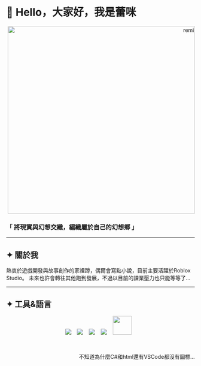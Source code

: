 # 🌙 Hello，大家好，我是蕾咪

<p align="right"> <picture> <source media="(prefers-color-scheme: dark)" srcset="https://image2url.com/images/1755766403959-5be3b547-15b9-44a8-8d10-16802d82f229.webp"> <source media="(prefers-color-scheme: light)" srcset="https://image2url.com/images/1755766403959-5be3b547-15b9-44a8-8d10-16802d82f229.webp"> <img alt="remi" src="https://image2url.com/images/1755766403959-5be3b547-15b9-44a8-8d10-16802d82f229.webp" width="500"> </picture> </p>

### 「 將現實與幻想交織，編織屬於自己的幻想鄉 」
---
## ✦ 關於我
熱衷於遊戲開發與故事創作的家裡蹲，偶爾會寫點小說，目前主要活躍於Roblox Studio。 未來也許會轉往其他跑到發展，不過以目前的課業壓力也只能等等了...

---

## ✦ 工具&語言
<p align="center">
  <img src="https://cdn.simpleicons.org/lua?viewbox=auto&size=50" /> &nbsp;&nbsp;
  <img src="https://cdn.simpleicons.org/javascript?viewbox=auto&size=50" /> &nbsp;&nbsp;
  <img src="https://cdn.simpleicons.org/css?viewbox=auto&size=50" /> &nbsp;&nbsp;
  <img src="https://cdn.simpleicons.org/python?viewbox=auto&size=50" /> &nbsp;&nbsp;
  <img src="https://cdn.simpleicons.org/roblox/7E7E80" width="50"/> &nbsp;&nbsp;
</p>
&nbsp;&nbsp;
<p align="right">
  不知道為什麼C#和html還有VSCode都沒有圖標...
</p>  
